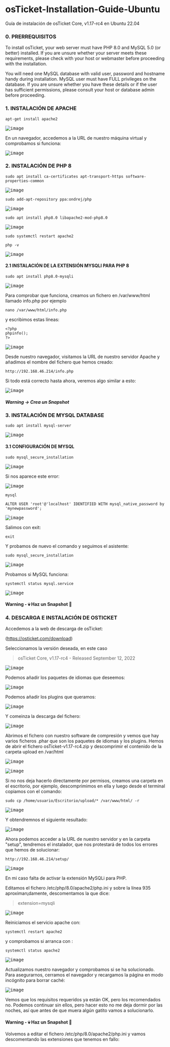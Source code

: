 # osTicket-Installation-Guide-Ubuntu
Guía de instalación de osTicket Core, v1.17-rc4 en Ubuntu 22.04

### 0.  PRERREQUISITOS

To install osTicket, your web server must have PHP 8.0 and MySQL 5.0 (or better) installed. If you are unsure whether your server meets these requirements, please check with your host or webmaster before proceeding with the installation.

You will need one MySQL database with valid user, password and hostname handy during installation. MySQL user must have FULL privileges on the database. If you are unsure whether you have these details or if the user has sufficient permissions, please consult your host or database admin before proceeding.

### 1. INSTALACIÓN DE APACHE

```shell
apt-get install apache2
```

<kbd>![image](https://user-images.githubusercontent.com/20743678/190367570-093d6ac2-c0b4-4a21-b824-cae5bb0f524e.png)</kbd>

En un navegador, accedemos a la URL de nuestro máquina virtual y comprobamos si funciona:

<kbd>![image](https://user-images.githubusercontent.com/20743678/190367841-1938c201-9728-45b7-85e6-ec12a9243a86.png)</kbd>

### 2. INSTALACIÓN DE PHP 8

```shell
sudo apt install ca-certificates apt-transport-https software-properties-common
```

<kbd>![image](https://user-images.githubusercontent.com/20743678/190368199-ff183676-8553-48b7-a5f1-d292dcc2c886.png)</kbd>

```shell
sudo add-apt-repository ppa:ondrej/php
```

<kbd>![image](https://user-images.githubusercontent.com/20743678/190368451-23265c03-e5ef-4f68-b0bf-31f9cd753b5d.png)</kbd>


```shell
sudo apt install php8.0 libapache2-mod-php8.0
```

<kbd>![image](https://user-images.githubusercontent.com/20743678/190368692-aac9c322-5e4f-49cc-8958-a81dd3dacc53.png)</kbd>


```shell
sudo systemctl restart apache2
```

```shell
php -v
```

<kbd>![image](https://user-images.githubusercontent.com/20743678/190368901-e0382902-a13d-4cd1-b787-579ea2a61183.png)</kbd>

#### 2.1 INSTALACIÓN DE LA EXTENSIÓN MYSQLI PARA PHP 8

```shell
sudo apt install php8.0-mysqli 
```

<kbd>![image](https://user-images.githubusercontent.com/20743678/190369709-a8a97c4f-1566-4406-b1f3-9002e1756e64.png)</kbd>

Para comprobar que funciona, creamos un fichero en /var/www/html llamado info.php por ejemplo

```shell
nano /var/www/html/info.php
```

y escribimos estas líneas:

 ```shell
<?php
phpinfo();
?>
```

<kbd>![image](https://user-images.githubusercontent.com/20743678/190370162-be39a198-143b-4dce-9141-5c5c39810069.png)</kbd>

Desde nuestro navegador, visitamos la URL de nuestro servidor Apache y añadimos el nombre del fichero que hemos creado:

```shell
http://192.168.46.214/info.php
```

Si todo está correcto hasta ahora, veremos algo similar a esto:

<kbd>![image](https://user-images.githubusercontent.com/20743678/190371854-5b08c8a9-bea8-4078-a629-b43c2156a28b.png)</kbd>

##### Warning -> Crea un Snapshot

### 3. INSTALACIÓN DE MYSQL DATABASE

```shell
sudo apt install mysql-server
```

<kbd>![image](https://user-images.githubusercontent.com/20743678/190381304-84dea3a9-69d8-4e68-8cda-6aca37be3508.png)</kbd>

#### 3.1 CONFIGURACIÓN DE MYSQL

```shell
sudo mysql_secure_installation
```

<kbd>![image](https://user-images.githubusercontent.com/20743678/190381413-b33bebe1-d0a4-474a-97ac-a24967ba3693.png)</kbd>

Si nos aparece este error:

<kbd>![image](https://user-images.githubusercontent.com/20743678/190382549-7923d3a9-928b-4ba9-ac7b-1f673b9f3916.png)</kbd>

```shell
mysql
```

```shell
ALTER USER 'root'@'localhost' IDENTIFIED WITH mysql_native_password by 'mynewpassword';
```

<kbd>![image](https://user-images.githubusercontent.com/20743678/190383805-69981a35-ec36-4a59-97b9-06e54cfcea03.png)</kbd>

Salimos con exit:

```shell
exit
```

Y probamos de nuevo el comando y seguimos el asistente:

```shell
sudo mysql_secure_installation
```

<kbd>![image](https://user-images.githubusercontent.com/20743678/190384498-6d7eaec6-cec5-4b84-8c30-7b9ea87c0510.png)</kbd>

Probamos si MySQL funciona:

```shell
systemctl status mysql.service
```

<kbd>![image](https://user-images.githubusercontent.com/20743678/190384728-a043ed3b-e1ab-4614-a8a2-96c50c9c8618.png)</kbd>

#### Warning - :skull: Haz un Snapshot :eyes:

### 4. DESCARGA E INSTALACIÓN DE OSTICKET

Accedemos a la web de descarga de osTicket:

(https://osticket.com/download)

Seleccionamos la versión deseada, en este caso

> osTicket Core, v1.17-rc4 - Released September 12, 2022 

<kbd> ![image](https://user-images.githubusercontent.com/20743678/190385174-e442b726-d21a-4b0e-91dd-bac8e29071b8.png) </kbd>

Podemos añadir los paquetes de idiomas que deseemos:

<kbd>![image](https://user-images.githubusercontent.com/20743678/190387299-3073b3fd-5a0a-4459-a70b-636a71235819.png)</kbd>

Podemos añadir los plugins que queramos:

<kbd>![image](https://user-images.githubusercontent.com/20743678/190387369-244be5d6-7fa4-431d-b3a7-a24812f77573.png)</kbd>

Y comeinza la descarga del fichero:

<kbd>![image](https://user-images.githubusercontent.com/20743678/190387504-0bedf993-52c4-4373-a2e7-36666a559f74.png)</kbd>

Abrimos el fichero con nuestro software de compresión y vemos que hay varios ficheros .phar que son los paquetes de idiomas y los plugins. Hemos de abrir el fichero osTicket-v1.17-rc4.zip y descomprimir el contenido de la carpeta upload en /var/html

<kbd>![image](https://user-images.githubusercontent.com/20743678/190391439-01dfea57-f11b-405f-93b7-a6da290adee2.png)</kbd>

<kbd>![image](https://user-images.githubusercontent.com/20743678/190391560-72652fd2-b35f-4a98-842a-449454fdcb59.png)</kbd>

Si no nos deja hacerlo directamente por permisos, creamos una carpeta en el escritorio, por ejemplo, descomprimimos en ella y luego desde el terminal copiamos con el comando:

```shell
sudo cp /home/usuario/Escritorio/upload/* /var/www/html/ -r
```

<kbd>![image](https://user-images.githubusercontent.com/20743678/190392617-efc737d7-b92f-4e0c-b02b-279a3357bb80.png)</kbd>

Y obtendremnos el siguiente resultado:

<kbd>![image](https://user-images.githubusercontent.com/20743678/190392752-20389d7c-8dd8-4d0a-a936-25cd43743232.png)</kbd>

Ahora podemos acceder a la URL de nuestro servidor y en la carpeta "setup", tendremos el instalador, que nos protestará de todos los errores que hemos de solucionar:

```shell
http://192.168.46.214/setup/
```

<kbd>![image](https://user-images.githubusercontent.com/20743678/190393090-cc78e389-330c-45d4-bde8-1a6c02bf57eb.png)</kbd>

En mi caso falta de activar la extensión MySQLi para PHP.

Editamos el fichero /etc/php/8.0/apache2/php.ini y sobre la línea 935 aproximan¡damente, descomentamos la que dice:

> extension=mysqli

<kbd>![image](https://user-images.githubusercontent.com/20743678/190394546-c57d11e8-be59-43ca-824f-feee0387171a.png)</kbd>

Reiniciamos el servicio apache con:

```shell
systemctl restart apache2
```

y comprobamos si arranca con :

```shell
systemctl status apache2
```

<kbd>![image](https://user-images.githubusercontent.com/20743678/190394891-a1e292b0-6770-4c60-a3c5-ff60acccd221.png)</kbd>

Actualizamos nuestro navegador y comprobamos si se ha solucionado. Para asegurarnos, cerramos el navegador y recargamos la página en modo incógnito para borrar caché:

<kbd>![image](https://user-images.githubusercontent.com/20743678/190395250-dcdc1273-a604-481a-bf6e-bcc1d0b455df.png)</kbd>

Vemos que los requisitos requeridos ya están OK, pero los recomendados no. Podemos continuar sin ellos, pero hacer esto no me deja dormir por las noches, así que antes de que muera algún gatito vamos a solucionarlo.

#### Warning - :skull: Haz un Snapshot :eyes:

Volvemos a editar el fichero /etc/php/8.0/apache2/php.ini y vamos descomentando las extensiones que tenemos en fallo:



